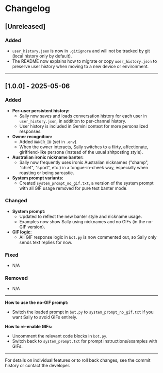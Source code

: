 # Changelog

## [Unreleased]

### Added
- `user_history.json` is now in `.gitignore` and will not be tracked by git (local history only by default).
- The README now explains how to migrate or copy `user_history.json` to preserve user history when moving to a new device or environment.

---

## [1.0.0] - 2025-05-06

### Added
- **Per-user persistent history:**
  - Sally now saves and loads conversation history for each user in `user_history.json`, in addition to per-channel history.
  - User history is included in Gemini context for more personalized responses.
- **Owner recognition:**
  - Added `OWNER_ID` (set in `.env`).
  - When the owner interacts, Sally switches to a flirty, affectionate, girlfriend-like persona (instead of the usual shitposting style).
- **Australian ironic nickname banter:**
  - Sally now frequently uses ironic Australian nicknames ("champ", "chief", "sport", etc.) in a tongue-in-cheek way, especially when roasting or being sarcastic.
- **System prompt variants:**
  - Created `system_prompt_no_gif.txt`, a version of the system prompt with all GIF usage removed for pure text banter mode.

### Changed
- **System prompt:**
  - Updated to reflect the new banter style and nickname usage.
  - Examples now show Sally using nicknames and no GIFs (in the no-GIF version).
- **GIF logic:**
  - All GIF response logic in `bot.py` is now commented out, so Sally only sends text replies for now.

### Fixed
- N/A

### Removed
- N/A

---

**How to use the no-GIF prompt:**
- Switch the loaded prompt in `bot.py` to `system_prompt_no_gif.txt` if you want Sally to avoid GIFs entirely.

**How to re-enable GIFs:**
- Uncomment the relevant code blocks in `bot.py`.
- Switch back to `system_prompt.txt` for prompt instructions/examples with GIFs.

---

For details on individual features or to roll back changes, see the commit history or contact the developer.
